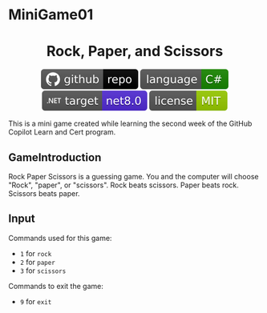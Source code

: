 # MiniGame01
<h1 align="center">
	Rock, Paper, and Scissors
</h1>

<p align="center">
	<a href="https://github.com/mvpkenlin/MiniGames"><img src="/images/github-repo-black.svg" alt="GitHub repo"></a>
	<a href="https://docs.microsoft.com/en-us/dotnet/csharp/"><img src="/images/language-csharp.svg" alt="Language C#"></a>
	<a href="https://dotnet.microsoft.com/download"><img src="/images/dotnet-badge.svg" title="Target Framework" alt="Target Framework"></a>
	<a href="/LICENSE"><img src="/images/license-MIT-green.svg" alt="License"></a>
</p>

<p> 
This is a mini game created while learning the second week of the GitHub Copilot Learn and Cert program. </p>

<p>

## GameIntroduction

Rock Paper Scissors is a guessing game. You and the computer will choose "Rock", "paper", or "scissors". Rock beats scissors. Paper beats rock. Scissors beats paper.

## Input

Commands used for this game:
- `1` for `rock`
- `2` for `paper`
- `3` for `scissors`

Commands to exit the game:
- `9` for `exit`

</p>
